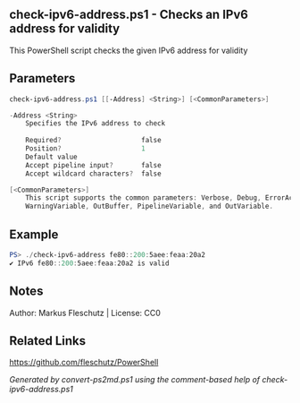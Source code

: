 ## check-ipv6-address.ps1 - Checks an IPv6 address for validity

This PowerShell script checks the given IPv6 address for validity

## Parameters
```powershell
check-ipv6-address.ps1 [[-Address] <String>] [<CommonParameters>]

-Address <String>
    Specifies the IPv6 address to check
    
    Required?                    false
    Position?                    1
    Default value                
    Accept pipeline input?       false
    Accept wildcard characters?  false

[<CommonParameters>]
    This script supports the common parameters: Verbose, Debug, ErrorAction, ErrorVariable, WarningAction, 
    WarningVariable, OutBuffer, PipelineVariable, and OutVariable.
```

## Example
```powershell
PS> ./check-ipv6-address fe80::200:5aee:feaa:20a2
✔️ IPv6 fe80::200:5aee:feaa:20a2 is valid

```

## Notes
Author: Markus Fleschutz | License: CC0

## Related Links
https://github.com/fleschutz/PowerShell

*Generated by convert-ps2md.ps1 using the comment-based help of check-ipv6-address.ps1*
